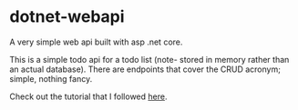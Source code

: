 # dotnet-webapi

A very simple web api built with asp .net core.

This is a simple todo api for a todo list (note- stored in memory rather than an actual database).
There are endpoints that cover the CRUD acronym; simple, nothing fancy.

Check out the tutorial that I followed [here](https://docs.microsoft.com/en-us/aspnet/core/tutorials/first-web-api).
